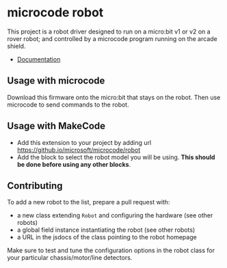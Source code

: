 # microcode robot

This project is a robot driver designed to run on a micro:bit v1 or v2 on a rover robot;
and controlled by a microcode program running on the arcade shield.

-   [Documentation](https://microsoft.github.io/microcode/robot)

## Usage with microcode

Download this firmware onto the micro:bit that stays on the robot. Then use microcode to send commands
to the robot.

## Usage with MakeCode

- Add this extension to your project by adding url https://github.io/microsoft/microcode/robot
- Add the block to select the robot model you will be using. **This should be done before using any other blocks**.

## Contributing

To add a new robot to the list, prepare a pull request with:

- a new class extending `Robot` and configuring the hardware (see other robots)
- a global field instance instantiating the robot (see other robots)
- a URL in the jsdocs of the class pointing to the robot homepage

Make sure to test and tune the configuration options in the robot class for your particular
chassis/motor/line detectors.